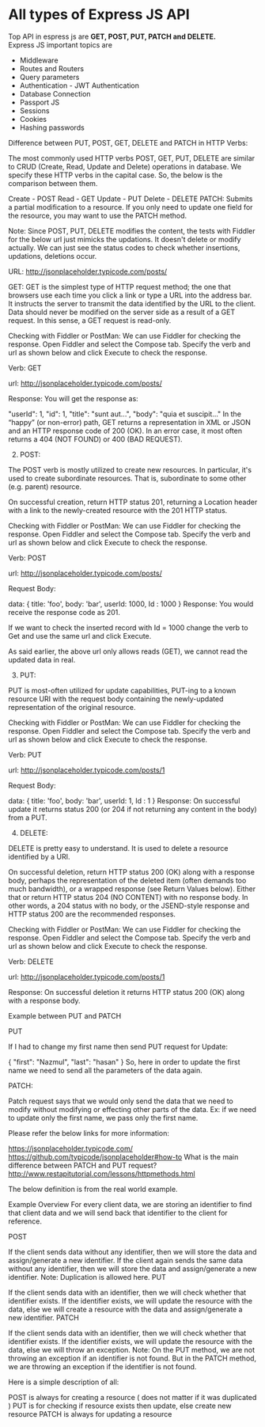 # All types of Express JS API
Top API in espress js are **GET, POST, PUT, PATCH and DELETE.**   
Express JS  important topics are   
- Middleware
- Routes and Routers
- Query parameters 
- Authentication - JWT Authentication
- Database Connection 
- Passport JS 
- Sessions
- Cookies 
- Hashing passwords

Difference between PUT, POST, GET, DELETE and PATCH in HTTP Verbs:

The most commonly used HTTP verbs POST, GET, PUT, DELETE are similar to CRUD (Create, Read, Update and Delete) operations in database. We specify these HTTP verbs in the capital case. So, the below is the comparison between them.

Create - POST
Read - GET
Update - PUT
Delete - DELETE
PATCH: Submits a partial modification to a resource. If you only need to update one field for the resource, you may want to use the PATCH method.

Note:
Since POST, PUT, DELETE modifies the content, the tests with Fiddler for the below url just mimicks the updations. It doesn't delete or modify actually. We can just see the status codes to check whether insertions, updations, deletions occur.

URL: http://jsonplaceholder.typicode.com/posts/

GET:
GET is the simplest type of HTTP request method; the one that browsers use each time you click a link or type a URL into the address bar. It instructs the server to transmit the data identified by the URL to the client. Data should never be modified on the server side as a result of a GET request. In this sense, a GET request is read-only.

Checking with Fiddler or PostMan: We can use Fiddler for checking the response. Open Fiddler and select the Compose tab. Specify the verb and url as shown below and click Execute to check the response.

Verb: GET

url: http://jsonplaceholder.typicode.com/posts/

Response: You will get the response as:

"userId": 1,  "id": 1,  "title": "sunt aut...",  "body": "quia et suscipit..."
In the “happy” (or non-error) path, GET returns a representation in XML or JSON and an HTTP response code of 200 (OK). In an error case, it most often returns a 404 (NOT FOUND) or 400 (BAD REQUEST).

2) POST:

The POST verb is mostly utilized to create new resources. In particular, it's used to create subordinate resources. That is, subordinate to some other (e.g. parent) resource.

On successful creation, return HTTP status 201, returning a Location header with a link to the newly-created resource with the 201 HTTP status.

Checking with Fiddler or PostMan: We can use Fiddler for checking the response. Open Fiddler and select the Compose tab. Specify the verb and url as shown below and click Execute to check the response.

Verb: POST

url: http://jsonplaceholder.typicode.com/posts/

Request Body:

data: {
   title: 'foo',
   body: 'bar',
   userId: 1000,
   Id : 1000
}
Response: You would receive the response code as 201.

If we want to check the inserted record with Id = 1000 change the verb to Get and use the same url and click Execute.

As said earlier, the above url only allows reads (GET), we cannot read the updated data in real.

3) PUT:

PUT is most-often utilized for update capabilities, PUT-ing to a known resource URI with the request body containing the newly-updated representation of the original resource.

Checking with Fiddler or PostMan: We can use Fiddler for checking the response. Open Fiddler and select the Compose tab. Specify the verb and url as shown below and click Execute to check the response.

Verb: PUT

url: http://jsonplaceholder.typicode.com/posts/1

Request Body:

data: {
   title: 'foo',
   body: 'bar',
   userId: 1,
   Id : 1
}
Response: On successful update it returns status 200 (or 204 if not returning any content in the body) from a PUT.

4) DELETE:

DELETE is pretty easy to understand. It is used to delete a resource identified by a URI.

On successful deletion, return HTTP status 200 (OK) along with a response body, perhaps the representation of the deleted item (often demands too much bandwidth), or a wrapped response (see Return Values below). Either that or return HTTP status 204 (NO CONTENT) with no response body. In other words, a 204 status with no body, or the JSEND-style response and HTTP status 200 are the recommended responses.

Checking with Fiddler or PostMan: We can use Fiddler for checking the response. Open Fiddler and select the Compose tab. Specify the verb and url as shown below and click Execute to check the response.

Verb: DELETE

url: http://jsonplaceholder.typicode.com/posts/1

Response: On successful deletion it returns HTTP status 200 (OK) along with a response body.

Example between PUT and PATCH

PUT

If I had to change my first name then send PUT request for Update:

{ "first": "Nazmul", "last": "hasan" }
So, here in order to update the first name we need to send all the parameters of the data again.

PATCH:

Patch request says that we would only send the data that we need to modify without modifying or effecting other parts of the data. Ex: if we need to update only the first name, we pass only the first name.

Please refer the below links for more information:

https://jsonplaceholder.typicode.com/
https://github.com/typicode/jsonplaceholder#how-to
What is the main difference between PATCH and PUT request?
http://www.restapitutorial.com/lessons/httpmethods.html    


The below definition is from the real world example.

Example Overview
For every client data, we are storing an identifier to find that client data and we will send back that identifier to the client for reference.

POST

If the client sends data without any identifier, then we will store the data and assign/generate a new identifier.
If the client again sends the same data without any identifier, then we will store the data and assign/generate a new identifier.
Note: Duplication is allowed here.
PUT

If the client sends data with an identifier, then we will check whether that identifier exists. If the identifier exists, we will update the resource with the data, else we will create a resource with the data and assign/generate a new identifier.
PATCH

If the client sends data with an identifier, then we will check whether that identifier exists. If the identifier exists, we will update the resource with the data, else we will throw an exception.
Note: On the PUT method, we are not throwing an exception if an identifier is not found. But in the PATCH method, we are throwing an exception if the identifier is not found.    


Here is a simple description of all:

POST is always for creating a resource ( does not matter if it was duplicated )
PUT is for checking if resource exists then update, else create new resource
PATCH is always for updating a resource